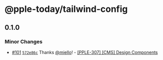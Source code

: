 # @pple-today/tailwind-config

## 0.1.0

### Minor Changes

- [#101](https://github.com/PPLEThai/pple-today/pull/101) [`572e86c`](https://github.com/PPLEThai/pple-today/commit/572e86c9af4a114c9c676ddec46a27d9b3f33662) Thanks [@miello](https://github.com/miello)! - [[PPLE-307] [CMS] Design Components](https://linear.app/snts/issue/PPLE-307/cms-design-components)
